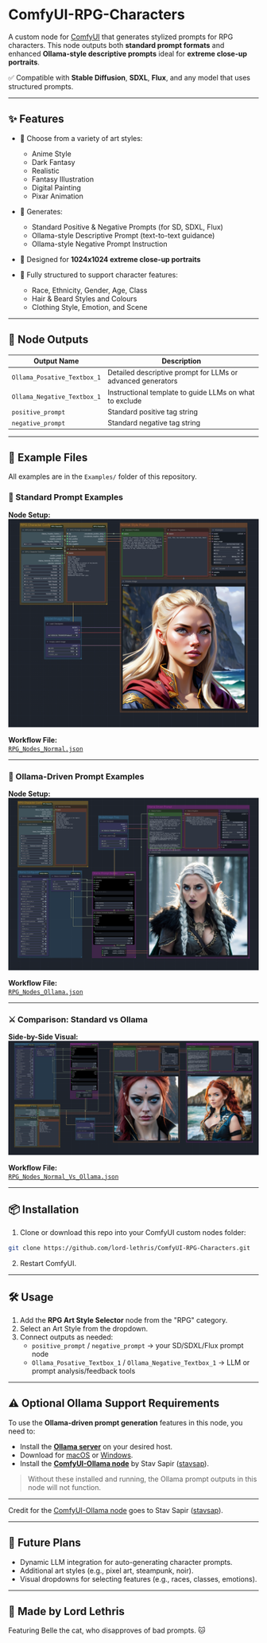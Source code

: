 # ComfyUI-RPG-Characters

A custom node for [ComfyUI](https://github.com/comfyanonymous/ComfyUI) that generates stylized prompts for RPG characters. This node outputs both **standard prompt formats** and enhanced **Ollama-style descriptive prompts** ideal for **extreme close-up portraits**.

✅ Compatible with **Stable Diffusion**, **SDXL**, **Flux**, and any model that uses structured prompts.

---

## ✨ Features

- 🎨 Choose from a variety of art styles:
  - Anime Style
  - Dark Fantasy
  - Realistic
  - Fantasy Illustration
  - Digital Painting
  - Pixar Animation

- 🧠 Generates:
  - Standard Positive & Negative Prompts (for SD, SDXL, Flux)
  - Ollama-style Descriptive Prompt (text-to-text guidance)
  - Ollama-style Negative Prompt Instruction

- 📸 Designed for **1024x1024 extreme close-up portraits**
- 📄 Fully structured to support character features:
  - Race, Ethnicity, Gender, Age, Class
  - Hair & Beard Styles and Colours
  - Clothing Style, Emotion, and Scene

---

## 🧱 Node Outputs

| Output Name                  | Description |
|-----------------------------|-------------|
| `Ollama_Posative_Textbox_1` | Detailed descriptive prompt for LLMs or advanced generators |
| `Ollama_Negative_Textbox_1` | Instructional template to guide LLMs on what to exclude |
| `positive_prompt`            | Standard positive tag string |
| `negative_prompt`            | Standard negative tag string |

---

## 📂 Example Files

All examples are in the `Examples/` folder of this repository.

### 🧠 Standard Prompt Examples

**Node Setup:**  
![Standard Prompt Nodes](Examples/RPG_Standard.png)

**Workflow File:**  
[`RPG_Nodes_Normal.json`](Examples/RPG_Nodes_Normal.json)

---

### 🧠 Ollama-Driven Prompt Examples

**Node Setup:**  
![Ollama Prompt Nodes](Examples/RPG_Ollama.png)

**Workflow File:**  
[`RPG_Nodes_Ollama.json`](Examples/RPG_Nodes_Ollama.json)

---

### ⚔️ Comparison: Standard vs Ollama

**Side-by-Side Visual:**  
![Standard vs Ollama](Examples/RPG_Standard_Vs_Ollama.png)

**Workflow File:**  
[`RPG_Nodes_Normal_Vs_Ollama.json`](Examples/RPG_Nodes_Normal_Vs_Ollama.json)

---

## 📦 Installation

1. Clone or download this repo into your ComfyUI custom nodes folder:

```bash
git clone https://github.com/lord-lethris/ComfyUI-RPG-Characters.git
```

2. Restart ComfyUI.

---

## 🛠️ Usage

1. Add the **RPG Art Style Selector** node from the "RPG" category.  
2. Select an Art Style from the dropdown.  
3. Connect outputs as needed:  
   - `positive_prompt` / `negative_prompt` → your SD/SDXL/Flux prompt node  
   - `Ollama_Posative_Textbox_1` / `Ollama_Negative_Textbox_1` → LLM or prompt analysis/feedback tools

---

## ⚠️ Optional Ollama Support Requirements

To use the **Ollama-driven prompt generation** features in this node, you need to:

- Install the [**Ollama server**](https://ollama.com/) on your desired host.
- Download for [macOS](https://ollama.com/download/mac) or [Windows](https://ollama.com/download/windows).
- Install the [**ComfyUI-Ollama node**](https://github.com/stavsap/comfyui-ollama) by Stav Sapir ([stavsap](https://github.com/stavsap)).

> Without these installed and running, the Ollama prompt outputs in this node will not function.

---

Credit for the [ComfyUI-Ollama node](https://github.com/stavsap/comfyui-ollama) goes to Stav Sapir ([stavsap](https://github.com/stavsap)).

---

## 🔮 Future Plans

- Dynamic LLM integration for auto-generating character prompts.  
- Additional art styles (e.g., pixel art, steampunk, noir).  
- Visual dropdowns for selecting features (e.g., races, classes, emotions).

---

## 🐾 Made by Lord Lethris

Featuring Belle the cat, who disapproves of bad prompts. 🐱
